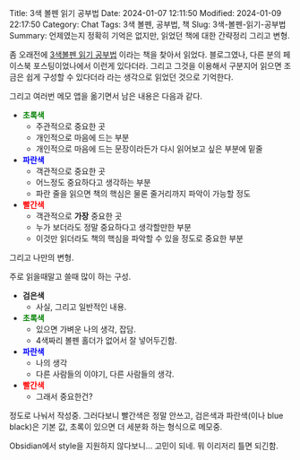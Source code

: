 Title: 3색 볼펜 읽기 공부법
Date: 2024-01-07 12:11:50
Modified: 2024-01-09 22:17:50
Category: Chat
Tags: 3색 볼펜, 공부법, 책
Slug: 3색-볼펜-읽기-공부법
Summary: 언제였는지 정확히 기억은 없지만, 읽었던 책에 대한 간략정리 그리고 변형.

좀 오래전에 [3색볼펜 읽기 공부법](https://product.kyobobook.co.kr/detail/S000000526689) 이라는 책을 찾아서 읽었다. 블로그였나, 다른 분의 페이스북 포스팅이었나에서 이런게 있다더라. 그리고 그것을 이용해서 구분지어 읽으면 조금은 쉽게 구성할 수 있다더라 라는 생각으로 읽었던 것으로 기억한다.

그리고 여러번 메모 앱을 옮기면서 남은 내용은 다음과 같다.

- <b style="color: green">초록색</b>
    - 주관적으로 중요한 곳
    - 개인적으로 마음에 드는 부분
    - 개인적으로 마음에 드는 문장이라든가 다시 읽어보고 싶은 부분에 밑줄
- <b style="color: blue">파란색</b>
    - 객관적으로 중요한 곳
    - 어느정도 중요하다고 생각하는 부분
    - 파란 줄을 읽으면 책의 핵심은 물론 줄거리까지 파악이 가능할 정도
- <b style="color: red">빨간색</b>
    - 객관적으로 **가장** 중요한 곳
    - 누가 보더라도 정말 중요하다고 생각할만한 부분
    - 이것만 읽더라도 책의 핵심을 파악할 수 있을 정도로 중요한 부분


그리고 나만의 변형.

주로 읽을때말고 쓸때 많이 하는 구성.

- **검은색**
    - 사실, 그리고 일반적인 내용.
- <b style="color: green">초록색</b>
    - 있으면 가벼운 나의 생각, 잡담.
    - 4색짜리 볼펜 홀더가 없어서 잘 넣어두긴함.
- <b style="color: blue">파란색</b>
    - 나의 생각
    - 다른 사람들의 이야기, 다른 사람들의 생각.
- <b style="color: red">빨간색</b>
    - 그래서 중요한건?

정도로 나눠서 작성중. 그러다보니 빨간색은 정말 안쓰고, 검은색과 파란색(이나 blue black)은 기본 값, 초록이 있으면 더 세분화 하는 형식으로 메모중.

Obsidian에서 style을 지원하지 않다보니... 고민이 되네. 뭐 이리저리 틀면 되긴함.
